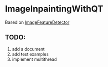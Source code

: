 # ImageInpaintingWithQT
Based on [ImageFeatureDetector](https://github.com/AntonioRedondo/ImageFeatureDetector)

## TODO:
1. add a document
2. add test examples
3. implement multithread
